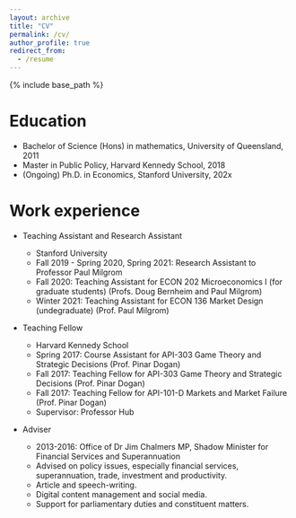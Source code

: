 ```yaml
---
layout: archive
title: "CV"
permalink: /cv/
author_profile: true
redirect_from:
  - /resume
---
```


{% include base_path %}

Education
======
* Bachelor of Science (Hons) in mathematics, University of Queensland, 2011
* Master in Public Policy, Harvard Kennedy School, 2018
* (Ongoing) Ph.D. in Economics, Stanford University, 202x

Work experience
======
* Teaching Assistant and Research Assistant
  * Stanford University
  * Fall 2019 - Spring 2020, Spring 2021: Research Assistant to Professor Paul Milgrom
  * Fall 2020: Teaching Assistant for ECON 202 Microeconomics I (for graduate students) (Profs. Doug Bernheim and Paul Milgrom)
  * Winter 2021: Teaching Assistant for ECON 136 Market Design (undegraduate) (Prof. Paul Milgrom)

* Teaching Fellow
  * Harvard Kennedy School
  * Spring 2017: Course Assistant for API-303 Game Theory and Strategic Decisions (Prof. Pinar Dogan)
  * Fall 2017: Teaching Fellow for API-303 Game Theory and Strategic Decisions (Prof. Pinar Dogan)
  * Fall 2017: Teaching Fellow for API-101-D Markets and Market Failure (Prof. Pinar Dogan)
  * Supervisor: Professor Hub

* Adviser
  * 2013-2016: Office of Dr Jim Chalmers MP, Shadow Minister for Financial Services and Superannuation
  * Advised on policy issues, especially financial services, superannuation, trade, investment and productivity.
  * Article and speech-writing.
  * Digital content management and social media.
  * Support for parliamentary duties and constituent matters.
